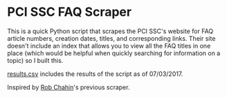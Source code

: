 # PCI SSC FAQ Scraper

This is a quick Python script that scrapes the PCI SSC's website for FAQ article numbers, creation dates, titles, and corresponding links. Their site doesn't include an index that allows you to view all the FAQ titles in one place (which would be helpful when quickly searching for information on a topic) so I built this.

[results.csv](https://github.com/null-route/PCI-SSC-FAQ-Scraper/blob/master/results.csv) includes the results of the script as of 07/03/2017.

Inspired by [Rob Chahin](http://www.robchahin.com/)'s previous scraper.
